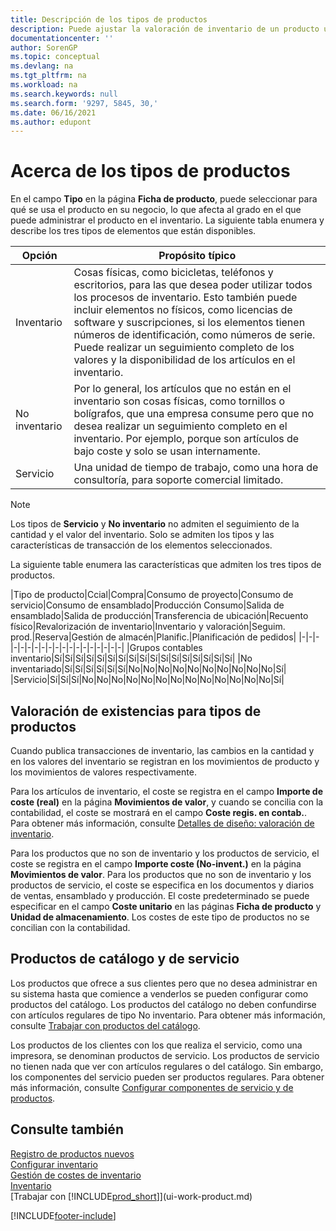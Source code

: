 ```yaml
---
title: Descripción de los tipos de productos
description: Puede ajustar la valoración de inventario de un producto utilizando los métodos de costes FIFO o Promedio cuando los costes de producto cambien por motivos distintos de las transacciones.
documentationcenter: ''
author: SorenGP
ms.topic: conceptual
ms.devlang: na
ms.tgt_pltfrm: na
ms.workload: na
ms.search.keywords: null
ms.search.form: '9297, 5845, 30,'
ms.date: 06/16/2021
ms.author: edupont
---
```

# <a name="about-item-types"></a>Acerca de los tipos de productos
En el campo **Tipo** en la página **Ficha de producto**, puede seleccionar para qué se usa el producto en su negocio, lo que afecta al grado en el que puede administrar el producto en el inventario. La siguiente tabla enumera y describe los tres tipos de elementos que están disponibles.

|Opción|Propósito típico|
|------|-----------|
|Inventario|Cosas físicas, como bicicletas, teléfonos y escritorios, para las que desea poder utilizar todos los procesos de inventario. Esto también puede incluir elementos no físicos, como licencias de software y suscripciones, si los elementos tienen números de identificación, como números de serie. Puede realizar un seguimiento completo de los valores y la disponibilidad de los artículos en el inventario.|
|No inventario|Por lo general, los artículos que no están en el inventario son cosas físicas, como tornillos o bolígrafos, que una empresa consume pero que no desea realizar un seguimiento completo en el inventario. Por ejemplo, porque son artículos de bajo coste y solo se usan internamente.|
|Servicio|Una unidad de tiempo de trabajo, como una hora de consultoría, para soporte comercial limitado.|

> [!NOTE]
> Los tipos de **Servicio** y **No inventario** no admiten el seguimiento de la cantidad y el valor del inventario. Solo se admiten los tipos y las características de transacción de los elementos seleccionados.

La siguiente table enumera las características que admiten los tres tipos de productos.

|Tipo de producto|Ccial|Compra|Consumo de proyecto|Consumo de servicio|Consumo de ensamblado|Producción Consumo|Salida de ensamblado|Salida de producción|Transferencia de ubicación|Recuento físico|Revalorización de inventario|Inventario y valoración|Seguim. prod.|Reserva|Gestión de almacén|Planific.|Planificación de pedidos|
|-|-|-|-|-|-|-|-|-|-|-|-|-|-|-|-|-|-|-|
|Grupos contables inventario|Sí|Sí|Sí|Sí|Sí|Sí|Sí|Sí|Sí|Sí|Sí|Sí|Sí|Sí|Sí|Sí|Sí|
|No inventariado|Sí|Sí|Sí|Sí|Sí|Sí|No|No|No|No|No|No|No|No|No|No|Sí|
|Servicio|Sí|Sí|Sí|No|No|No|No|No|No|No|No|No|No|No|No|No|Sí|

## <a name="costing-methods-for-types-of-items"></a>Valoración de existencias para tipos de productos
Cuando publica transacciones de inventario, las cambios en la cantidad y en los valores del inventario se registran en los movimientos de producto y los movimientos de valores respectivamente. 

Para los artículos de inventario, el coste se registra en el campo **Importe de coste (real)** en la página **Movimientos de valor**, y cuando se concilia con la contabilidad, el coste se mostrará en el campo **Coste regis. en contab.**. Para obtener más información, consulte [Detalles de diseño: valoración de inventario](design-details-inventory-costing.md).

Para los productos que no son de inventario y los productos de servicio, el coste se registra en el campo **Importe coste (No-invent.)** en la página **Movimientos de valor**. Para los productos que no son de inventario y los productos de servicio, el coste se especifica en los documentos y diarios de ventas, ensamblado y producción. El coste predeterminado se puede especificar en el campo **Coste unitario** en las páginas **Ficha de producto** y **Unidad de almacenamiento**. Los costes de este tipo de productos no se concilian con la contabilidad. 

## <a name="catalog-and-service-items"></a>Productos de catálogo y de servicio
Los productos que ofrece a sus clientes pero que no desea administrar en su sistema hasta que comience a venderlos se pueden configurar como productos del catálogo. Los productos del catálogo no deben confundirse con artículos regulares de tipo No inventario. Para obtener más información, consulte [Trabajar con productos del catálogo](inventory-how-work-nonstock-items.md).

Los productos de los clientes con los que realiza el servicio, como una impresora, se denominan productos de servicio. Los productos de servicio no tienen nada que ver con artículos regulares o del catálogo. Sin embargo, los componentes del servicio pueden ser productos regulares. Para obtener más información, consulte [Configurar componentes de servicio y de productos](service-how-setup-service-items.md).

## <a name="see-also"></a>Consulte también
[Registro de productos nuevos](inventory-how-register-new-items.md)  
[Configurar inventario](inventory-setup-inventory.md)  
[Gestión de costes de inventario](finance-manage-inventory-costs.md)  
[Inventario](inventory-manage-inventory.md)  
[Trabajar con [!INCLUDE[prod_short](includes/prod_short.md)]](ui-work-product.md)


[!INCLUDE[footer-include](includes/footer-banner.md)]
